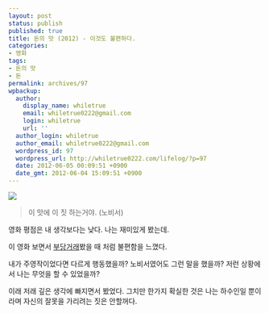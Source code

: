 ```yaml
---
layout: post
status: publish
published: true
title: 돈의 맛 (2012) - 이것도 불편하다.
categories:
- 영화
tags:
- 돈의 맛
- 돈
permalink: archives/97
wpbackup:
  author:
    display_name: whiletrue
    email: whiletrue0222@gmail.com
    login: whiletrue
    url: ''
  author_login: whiletrue
  author_email: whiletrue0222@gmail.com
  wordpress_id: 97
  wordpress_url: http://whiletrue0222.com/lifelog/?p=97
  date: 2012-06-05 00:09:51 +0900
  date_gmt: 2012-06-04 15:09:51 +0900
---
```


![](http://cfile119.uf.daum.net/R678x0/1160B24E4F95FB05240D3C)

> 이 맛에 이 짓 하는거야. (노비서)

영화 평점은 내 생각보다는 낮다. 나는 재미있게 봤는데.

이 영화 보면서 [부당거래](http://whiletrue0222.com/lifelog/archives/72)봤을 때 처럼 불편함을 느꼈다.

내가 주영작이었다면 다르게 행동했을까?
노비서였어도 그런 말을 했을까?
저런 상황에서 나는 무엇을 할 수 있었을까?

이래 저래 깊은 생각에 빠지면서 봤었다.
그치만 한가지 확실한 것은 나는 하수인일 뿐이라며 자신의 잘못을 가리려는 짓은 안할꺼다.
